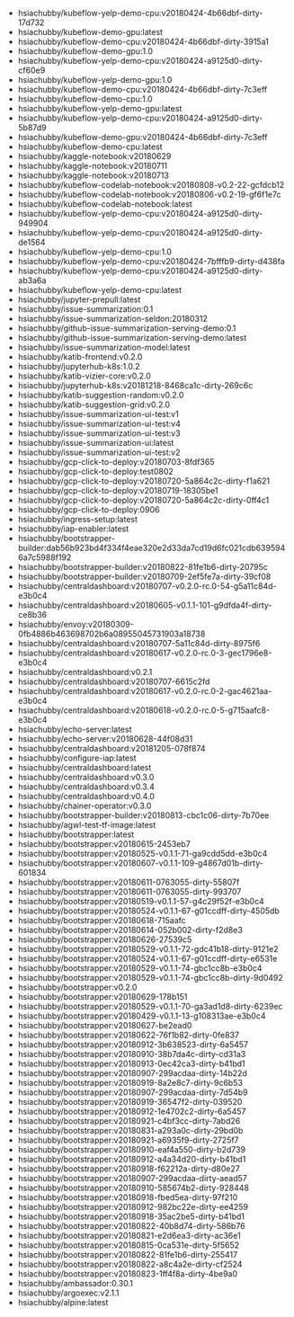 - hsiachubby/kubeflow-yelp-demo-cpu:v20180424-4b66dbf-dirty-17d732
- hsiachubby/kubeflow-demo-gpu:latest
- hsiachubby/kubeflow-demo-cpu:v20180424-4b66dbf-dirty-3915a1
- hsiachubby/kubeflow-demo-gpu:1.0
- hsiachubby/kubeflow-yelp-demo-cpu:v20180424-a9125d0-dirty-cf60e9
- hsiachubby/kubeflow-yelp-demo-gpu:1.0
- hsiachubby/kubeflow-demo-cpu:v20180424-4b66dbf-dirty-7c3eff
- hsiachubby/kubeflow-demo-cpu:1.0
- hsiachubby/kubeflow-yelp-demo-gpu:latest
- hsiachubby/kubeflow-yelp-demo-cpu:v20180424-a9125d0-dirty-5b87d9
- hsiachubby/kubeflow-demo-gpu:v20180424-4b66dbf-dirty-7c3eff
- hsiachubby/kubeflow-demo-cpu:latest
- hsiachubby/kaggle-notebook:v20180629
- hsiachubby/kaggle-notebook:v20180711
- hsiachubby/kaggle-notebook:v20180713
- hsiachubby/kubeflow-codelab-notebook:v20180808-v0.2-22-gcfdcb12
- hsiachubby/kubeflow-codelab-notebook:v20180806-v0.2-19-gf6f1e7c
- hsiachubby/kubeflow-codelab-notebook:latest
- hsiachubby/kubeflow-yelp-demo-cpu:v20180424-a9125d0-dirty-949904
- hsiachubby/kubeflow-yelp-demo-cpu:v20180424-a9125d0-dirty-de1564
- hsiachubby/kubeflow-yelp-demo-cpu:1.0
- hsiachubby/kubeflow-yelp-demo-cpu:v20180424-7bfffb9-dirty-d438fa
- hsiachubby/kubeflow-yelp-demo-cpu:v20180424-a9125d0-dirty-ab3a6a
- hsiachubby/kubeflow-yelp-demo-cpu:latest
- hsiachubby/jupyter-prepull:latest
- hsiachubby/issue-summarization:0.1
- hsiachubby/issue-summarization-seldon:20180312
- hsiachubby/github-issue-summarization-serving-demo:0.1
- hsiachubby/github-issue-summarization-serving-demo:latest
- hsiachubby/issue-summarization-model:latest
- hsiachubby/katib-frontend:v0.2.0
- hsiachubby/jupyterhub-k8s:1.0.2
- hsiachubby/katib-vizier-core:v0.2.0
- hsiachubby/jupyterhub-k8s:v20181218-8468ca1c-dirty-269c6c
- hsiachubby/katib-suggestion-random:v0.2.0
- hsiachubby/katib-suggestion-grid:v0.2.0
- hsiachubby/issue-summarization-ui-test:v1
- hsiachubby/issue-summarization-ui-test:v4
- hsiachubby/issue-summarization-ui-test:v3
- hsiachubby/issue-summarization-ui:latest
- hsiachubby/issue-summarization-ui-test:v2
- hsiachubby/gcp-click-to-deploy:v20180703-8fdf365
- hsiachubby/gcp-click-to-deploy:test0802
- hsiachubby/gcp-click-to-deploy:v20180720-5a864c2c-dirty-f1a621
- hsiachubby/gcp-click-to-deploy:v20180719-18305be1
- hsiachubby/gcp-click-to-deploy:v20180720-5a864c2c-dirty-0ff4c1
- hsiachubby/gcp-click-to-deploy:0906
- hsiachubby/ingress-setup:latest
- hsiachubby/iap-enabler:latest
- hsiachubby/bootstrapper-builder:dab56b923bd4f334f4eae320e2d33da7cd19d6fc021cdb6395946a7c5988f192
- hsiachubby/bootstrapper-builder:v20180822-81fe1b6-dirty-20795c
- hsiachubby/bootstrapper-builder:v20180709-2ef5fe7a-dirty-39cf08
- hsiachubby/centraldashboard:v20180707-v0.2.0-rc.0-54-g5a11c84d-e3b0c4
- hsiachubby/centraldashboard:v20180605-v0.1.1-101-g9dfda4f-dirty-ce8b36
- hsiachubby/envoy:v20180309-0fb4886b463698702b6a08955045731903a18738
- hsiachubby/centraldashboard:v20180707-5a11c84d-dirty-8975f6
- hsiachubby/centraldashboard:v20180617-v0.2.0-rc.0-3-gec1796e8-e3b0c4
- hsiachubby/centraldashboard:v0.2.1
- hsiachubby/centraldashboard:v20180707-6615c2fd
- hsiachubby/centraldashboard:v20180617-v0.2.0-rc.0-2-gac4621aa-e3b0c4
- hsiachubby/centraldashboard:v20180618-v0.2.0-rc.0-5-g715aafc8-e3b0c4
- hsiachubby/echo-server:latest
- hsiachubby/echo-server:v20180628-44f08d31
- hsiachubby/centraldashboard:v20181205-078f874
- hsiachubby/configure-iap:latest
- hsiachubby/centraldashboard:latest
- hsiachubby/centraldashboard:v0.3.0
- hsiachubby/centraldashboard:v0.3.4
- hsiachubby/centraldashboard:v0.4.0
- hsiachubby/chainer-operator:v0.3.0
- hsiachubby/bootstrapper-builder:v20180813-cbc1c06-dirty-7b70ee
- hsiachubby/agwl-test-tf-image:latest
- hsiachubby/bootstrapper:latest
- hsiachubby/bootstrapper:v20180615-2453eb7
- hsiachubby/bootstrapper:v20180525-v0.1.1-71-ga9cdd5dd-e3b0c4
- hsiachubby/bootstrapper:v20180607-v0.1.1-109-g4867d01b-dirty-601834
- hsiachubby/bootstrapper:v20180611-0763055-dirty-55807f
- hsiachubby/bootstrapper:v20180611-0763055-dirty-993707
- hsiachubby/bootstrapper:v20180519-v0.1.1-57-g4c29f52f-e3b0c4
- hsiachubby/bootstrapper:v20180524-v0.1.1-67-g01ccdff-dirty-4505db
- hsiachubby/bootstrapper:v20180618-715aafc
- hsiachubby/bootstrapper:v20180614-052b002-dirty-f2d8e3
- hsiachubby/bootstrapper:v20180626-27539c5
- hsiachubby/bootstrapper:v20180529-v0.1.1-72-gdc41b18-dirty-9121e2
- hsiachubby/bootstrapper:v20180524-v0.1.1-67-g01ccdff-dirty-e6531e
- hsiachubby/bootstrapper:v20180529-v0.1.1-74-gbc1cc8b-e3b0c4
- hsiachubby/bootstrapper:v20180529-v0.1.1-74-gbc1cc8b-dirty-9d0492
- hsiachubby/bootstrapper:v0.2.0
- hsiachubby/bootstrapper:v20180629-178b151
- hsiachubby/bootstrapper:v20180529-v0.1.1-70-ga3ad1d8-dirty-6239ec
- hsiachubby/bootstrapper:v20180429-v0.1.1-13-g108313ae-e3b0c4
- hsiachubby/bootstrapper:v20180627-be2ead0
- hsiachubby/bootstrapper:v20180622-76f1b82-dirty-0fe837
- hsiachubby/bootstrapper:v20180912-3b638523-dirty-6a5457
- hsiachubby/bootstrapper:v20180910-38b7da4c-dirty-cd31a3
- hsiachubby/bootstrapper:v20180913-0ec42ca3-dirty-b41bd1
- hsiachubby/bootstrapper:v20180907-299acdaa-dirty-14b22d
- hsiachubby/bootstrapper:v20180919-8a2e8c7-dirty-9c6b53
- hsiachubby/bootstrapper:v20180907-299acdaa-dirty-7d54b9
- hsiachubby/bootstrapper:v20180919-36547f2-dirty-039520
- hsiachubby/bootstrapper:v20180912-1e4702c2-dirty-6a5457
- hsiachubby/bootstrapper:v20180921-c4bf3cc-dirty-7abd26
- hsiachubby/bootstrapper:v20180831-a293a0c-dirty-29bd0b
- hsiachubby/bootstrapper:v20180921-a6935f9-dirty-2725f7
- hsiachubby/bootstrapper:v20180910-eaf4a550-dirty-b2d739
- hsiachubby/bootstrapper:v20180912-a4a34d20-dirty-b41bd1
- hsiachubby/bootstrapper:v20180918-f62212a-dirty-d80e27
- hsiachubby/bootstrapper:v20180907-299acdaa-dirty-aead57
- hsiachubby/bootstrapper:v20180910-585674b2-dirty-928448
- hsiachubby/bootstrapper:v20180918-fbed5ea-dirty-97f210
- hsiachubby/bootstrapper:v20180912-982bc22e-dirty-ee4259
- hsiachubby/bootstrapper:v20180918-35ac2be5-dirty-b41bd1
- hsiachubby/bootstrapper:v20180822-40b8d74-dirty-586b76
- hsiachubby/bootstrapper:v20180821-e2d6ea3-dirty-ac36e1
- hsiachubby/bootstrapper:v20180815-0ca531e-dirty-5f5652
- hsiachubby/bootstrapper:v20180822-81fe1b6-dirty-255417
- hsiachubby/bootstrapper:v20180822-a8c4a2e-dirty-cf2524
- hsiachubby/bootstrapper:v20180823-1ff4f8a-dirty-4be9a0
- hsiachubby/ambassador:0.30.1
- hsiachubby/argoexec:v2.1.1
- hsiachubby/alpine:latest

